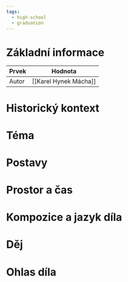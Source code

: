 ```yaml
---
tags:
  - high-school
  - graduation
---
```

# Základní informace
| Prvek | Hodnota               |
| ----- | --------------------- |
| Autor | [[Karel Hynek Mácha]] |
# Historický kontext
# Téma
# Postavy
# Prostor a čas
# Kompozice a jazyk díla
# Děj
# Ohlas díla